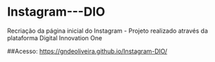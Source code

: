 # Instagram---DIO
Recriação da página inicial do Instagram - Projeto realizado através da plataforma Digital Innovation One

##Acesso:
https://gndeoliveira.github.io/Instagram-DIO/
